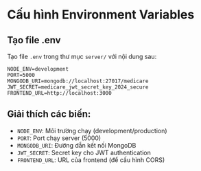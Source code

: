 # Cấu hình Environment Variables

## Tạo file .env

Tạo file `.env` trong thư mục `server/` với nội dung sau:

```
NODE_ENV=development
PORT=5000
MONGODB_URI=mongodb://localhost:27017/medicare
JWT_SECRET=medicare_jwt_secret_key_2024_secure
FRONTEND_URL=http://localhost:3000
```

## Giải thích các biến:

- `NODE_ENV`: Môi trường chạy (development/production)
- `PORT`: Port chạy server (5000)
- `MONGODB_URI`: Đường dẫn kết nối MongoDB
- `JWT_SECRET`: Secret key cho JWT authentication
- `FRONTEND_URL`: URL của frontend (để cấu hình CORS)
